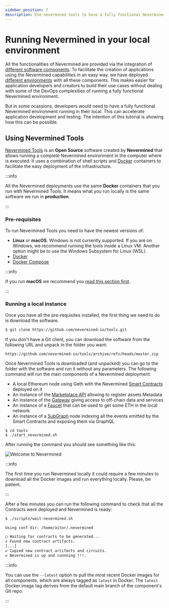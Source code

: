 ```yaml
---
sidebar_position: 7
description: Use nevermined tools to have a fully functional Nevermined environment in your local environment
---
```


# Running Nevermined in your local environment

All the functionalities of Nevermined are provided via the integration of [different software components](../architecture/building-blocks.md).
To facilitate the creation of applications using the Nevermined capabilities in an easy way, we have deployed [different environments](../environments/) with all these components.
This makes easier for application developers and creators tu build their use cases without dealing with some of the DevOps complexities of running a fully functional Nevermined environment.

But in some ocassions, developers would need to have a fully functional Nevermined environment running in their local. This can accelerate application development and testing. The intention of this tutorial is showing how this can be possible.

## Using Nevermined Tools

[Nevermined Tools](https://github.com/nevermined-io/tools/) is an **Open Source** software created by **Nevermined** that allows running a complete Nevermined environment in the computer where is executed. It uses a combination of shell scripts and [Docker](https://www.docker.com/) containers to facilitate the easy deployment of the infrastructure.

:::info

All the Nevermined deployments use the same **Docker** containers that you run with Nevermined Tools. It means what you run locally is the same software we run in **production**.

:::

### Pre-requisites

To run Nevermined Tools you need to have the newest versions of:

* **Linux** or **macOS**. Windows is not currently supported. If you are on Windows, we recommend running the tools inside a Linux VM. Another option might be to use the Windows Subsystem for Linux (WSL).
* [Docker](https://www.docker.com/)
* [Docker Compose](https://docs.docker.com/compose/)


:::info

If you run **macOS** we recommend you [read this section first](https://github.com/nevermined-io/tools/#get-started-on-mac).

:::

### Running a local instance

Once you have all the pre-requisites installed, the first thing we need to do is download the software.

```bash
$ git clone https://github.com/nevermined-io/tools.git
```

If you don't have a Git client, you can download the software from the following URL and unpack in the folder you want:
```
https://github.com/nevermined-io/tools/archive/refs/heads/master.zip
```

Once Nevermined Tools is downloaded (and unpacked) you can go to the folder with the software and run it without any parameters.
The following command will run the main components of a Nevermined deployment:

* A local Ethereum node using Geth with the Nevermined [Smart Contracts](../architecture/contracts/) deployed on it
* An instance of the [Marketplace API](../architecture/marketplace-api/) allowing to register assets Metadata
* An instance of the [Gateway](../architecture/gateway/) giving access to off-chain data and services
* An instance of a [Faucet](https://github.com/nevermined-io/faucet/) that can be used to get some ETH in the local network
* An instance of a [SubGraph](https://github.com/nevermined-io/subgraph) node indexing all the events emitted by the Smart Contracts and exposing them via GraphQL

```
$ cd tools
$ ./start_nevermined.sh
```

After running the command you should see something like this:

![Welcome to Nevermined](https://raw.githubusercontent.com/nevermined-io/tools/master/Welcome_to_nevermined.png)

:::info

The first time you run Nevermined locally it could require a few minutes to download all the Docker images and run everything locally. Please, be patient.

:::

After a few minutes you can run the following command to check that all the Contracts were deployed and Nevermined is ready:

```bash
$ ./scripts/wait-nevermined.sh 

Using conf dir: /home/aitor/.nevermined

◯ Waiting for contracts to be generated...
✔ Found new contract artifacts.
[...]
✔ Copied new contract artifacts and circuits.
✔ Nevermined is up and runnning !!!.

```

:::info

You can use the `--latest` option to pull the most recent Docker images for all components, which are always tagged as
`latest` in Docker. The `latest` Docker image tag derives from the default main branch of the component's Git repo.

:::


